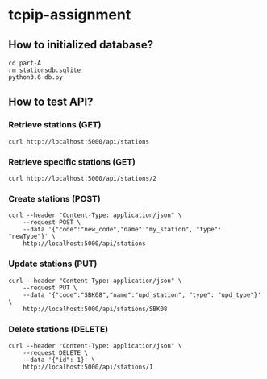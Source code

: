 # tcpip-assignment
## How to initialized database?

```
cd part-A
rm stationsdb.sqlite
python3.6 db.py
```

## How to test API?
### Retrieve stations (GET)
```
curl http://localhost:5000/api/stations
```

### Retrieve specific stations (GET)
```
curl http://localhost:5000/api/stations/2
```

### Create stations (POST)
```
curl --header "Content-Type: application/json" \
    --request POST \
    --data '{"code":"new_code","name":"my_station", "type": "newType"}' \
    http://localhost:5000/api/stations
```

### Update stations (PUT)
```
curl --header "Content-Type: application/json" \
    --request PUT \
    --data '{"code":"SBK08","name":"upd_station", "type": "upd_type"}' \
    http://localhost:5000/api/stations/SBK08
```

### Delete stations (DELETE)
```
curl --header "Content-Type: application/json" \
    --request DELETE \
    --data '{"id": 1}' \
    http://localhost:5000/api/stations/1
```